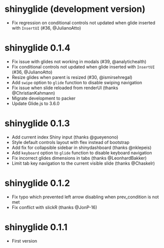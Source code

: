 # shinyglide (development version)

- Fix regression on conditional controls not updated when glide inserted with `InsertUI` (#36, @JulianoAtto)

# shinyglide 0.1.4

- Fix issue with glides not working in modals (#39, @analytichealth)
- Fix conditional controls not updated when glide inserted with `InsertUI` (#36, @JulianoAtto)
- Resize glides when parent is resized (#30, @ismirsehregal)
- Add `swipe` option to `glide` function to disable swiping navigation
- Fix issue when slide reloaded from renderUI (thanks @ChristianKahmann)
- Migrate development to packer
- Update Glide.js to 3.6.0

# shinyglide 0.1.3

- Add current index Shiny input (thanks @gueyenono)
- Style default controls layout with flex instead of bootstrap
- Add fix for collapsible sidebar in shinydashboard (thanks @nklepeis)
- Add `keyboard` option to `glide` function to disable keyboard navigation
- Fix incorrect glides dimensions in tabs (thanks @LeonhardBakker)
- Limit tab key navigation to the current visible slide (thanks @Chaskelr)

# shinyglide 0.1.2

- Fix typo which prevented left arrow disabling when prev_condition is not met
- Fix conflict with slickR (thanks @JonP-16)

# shinyglide 0.1.1

- First version
